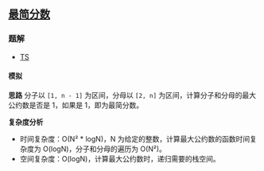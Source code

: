 ## [最简分数](https://leetcode.cn/problems/simplified-fractions/)
### 题解
+ [TS](../../ts/1536/1447.ts)

#### 模拟
**思路**
分子以 `[1, n - 1]` 为区间，分母以 `[2, n]` 为区间，计算分子和分母的最大公约数是否是 1，如果是 1，即为最简分数。

**复杂度分析**
+ 时间复杂度：O(N² * logN)，N 为给定的整数，计算最大公约数的函数时间复杂度为 O(logN)，分子和分母的遍历为 O(N²)。
+ 空间复杂度：O(logN)，计算最大公约数时，递归需要的栈空间。
